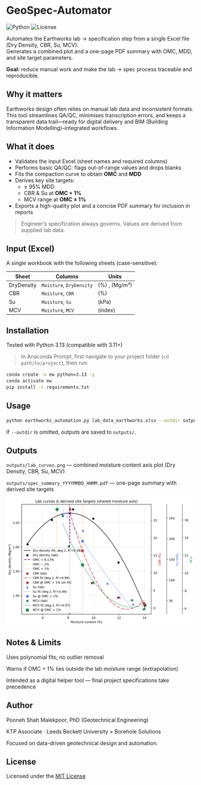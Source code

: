 # GeoSpec-Automator
![Python](https://img.shields.io/badge/Python-3.11%2B-blue) ![License](https://img.shields.io/badge/License-MIT-green)

Automates the Earthworks lab → specification step from a single Excel file (Dry Density, CBR, Su, MCV).  
Generates a combined plot and a one-page PDF summary with OMC, MDD, and site target parameters.

**Goal:** reduce manual work and make the lab → spec process traceable and reproducible.

## Why it matters
Earthworks design often relies on manual lab data and inconsistent formats. This tool streamlines QA/QC, minimises transcription errors, and keeps a transparent data trail—ready for digital delivery and BIM (Building Information Modelling)–integrated workflows.



## What it does
- Validates the input Excel (sheet names and required columns)
- Performs basic QA/QC: flags out-of-range values and drops blanks
- Fits the compaction curve to obtain **OMC** and **MDD**
- Derives key site targets:
  - ≥ 95% MDD
  - CBR & Su at **OMC + 1%**
  - MCV range at **OMC ± 1%**
- Exports a high-quality plot and a concise PDF summary for inclusion in reports

> Engineer’s specification always governs. Values are derived from supplied lab data.



## Input (Excel)
A single workbook with the following sheets (case-sensitive):

| Sheet        | Columns                     | Units       |
|---------------|-----------------------------|-------------|
| DryDensity    | `Moisture`, `DryDensity`    | (%) , (Mg/m³) |
| CBR           | `Moisture`, `CBR`           | (%)          |
| Su            | `Moisture`, `Su`            | (kPa)        |
| MCV           | `Moisture`, `MCV`           | (index)      |



## Installation
Tested with Python 3.13 (compatible with 3.11+)

> In Anaconda Prompt, first navigate to your project folder (`cd path/to/project`), then run:

```bash
conda create -n ew python=3.13 -y
conda activate ew
pip install -r requirements.txt
```

## Usage
```bash
python earthworks_automation.py lab_data_earthworks.xlsx --outdir outputs
```
If `--outdir` is omitted, outputs are saved to `outputs/`.



## Outputs
`outputs/lab_curves.png` — combined moisture content axis plot (Dry Density, CBR, Su, MCV)

`outputs/spec_summary_YYYYMMDD_HHMM.pdf` — one-page summary with derived site targets

<p align="center"> <img src="outputs/lab_curves.png" width="700"> </p>

## Notes & Limits
Uses polynomial fits; no outlier removal

Warns if OMC + 1% lies outside the lab moisture range (extrapolation)

Intended as a digital helper tool — final project specifications take precedence

## Author
Pooneh Shah Malekpoor, PhD (Geotechnical Engineering)

KTP Associate · Leeds Beckett University × Borehole Solutions

Focused on data-driven geotechnical design and automation.

## License

Licensed under the [MIT License](LICENSE)


